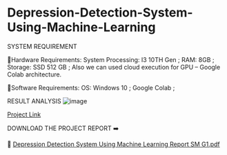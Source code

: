 




# Depression-Detection-System-Using-Machine-Learning



SYSTEM REQUIREMENT

🔎Hardware Requirements: 
            System Processing: I3 10TH Gen ;
            RAM: 8GB ; 
            Storage: SSD 512 GB ;
            Also we can used cloud execution for GPU – Google Colab architecture. 

🔎Software Requirements:
  OS: Windows 10 ;
  Google Colab ;

 RESULT ANALYSIS 
![image](https://user-images.githubusercontent.com/78700974/204124779-9d353689-2adb-499d-97e3-171c69f4ee8f.png)

[Project Link](https://colab.research.google.com/drive/1YNyzk4WtfaDW5673s5LFI0dpK9tTl5wo?usp=sharing) 
 


DOWNLOAD THE PROJECT REPORT ➡️





📁 [Depression Detection System Using Machine Learning Report SM G1.pdf](https://github.com/SUBHADIPMAITI-DEV/Depression-Detection-System-Using-Machine-Learning/files/10097750/Depression.Detection.System.Using.Machine.Learning.Report.SM.G1.pdf)


